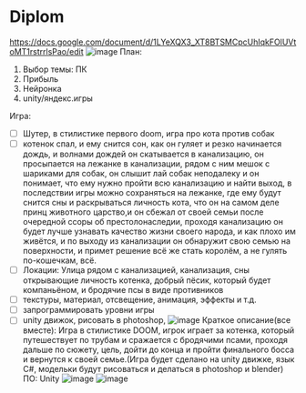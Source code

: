 # Diplom
https://docs.google.com/document/d/1LYeXQX3_XT8BTSMCpcUhIqkFOlUVtoMT1rstrrlsPao/edit
![image](https://github.com/qune4q/Diplom/assets/50214016/91379be1-5b32-4574-8a9b-e3bd0ef3ca65)
План:
1. Выбор темы: ПК
2. Прибыль
3. Нейронка
4. unity/яндекс.игры


Игра:
- [ ]  Шутер, в стилистике первого doom, игра про кота против собак
- [ ]  котенок спал, и ему снится сон, как он гуляет и резко начинается дождь, и волнами дождей он скатывается в канализацию, он просыпается на лежанке в канализации, рядом с ним мешок с шариками для собак, он слышит лай собак неподалеку и он понимает, что ему нужно пройти всю канализацию и найти выход, в последствии игры можно сохраняться на лежанке, где ему будут снится сны и раскрываться личность кота, что он на самом деле принц животного царство,и он сбежал от своей семьи после очередной ссоры об престолонаследии, проходя канализацию он будет лучше узнавать качество жизни своего народа, и как плохо им живётся, и по выходу из канализации он обнаружит свою семью на поверхности, и примет решение всё же стать королём, а не гулять по-кошечкам, всё.
- [ ]  Локации: Улица рядом с канализацией, канализация, сны открывающие личность котенка, добрый пёсик, который будет компаньёном, и бродячие псы в виде противников
- [ ]  текстуры, материал, отсвещение, анимация, эффекты и т.д.
- [ ]  запрограммировать уровни игры
- [ ]  unity движок, рисовать в photoshop,
![image](https://github.com/qune4q/Diplom/assets/50214016/f94f08f8-929b-422c-9931-66c3cc729753)
Краткое описание(все вместе): Игра в стилистике DOOM, игрок играет за котенка, который путешествует по трубам и сражается с бродячими псами, проходя дальше по сюжету, цель, дойти до конца и пройти финального босса и вернутся к своей семье.(Игра будет сделано на unity движке, язык C#, модельки будут рисоваться и делаться в photoshop и blender)
ПО: Unity
![image](https://github.com/qune4q/Diplom/assets/50214016/3031ebf1-b3a0-4570-bae3-990275cf9de3)
![image](https://github.com/qune4q/Diplom/assets/50214016/00db30d3-61b4-4494-a84e-95361dd5310a)
